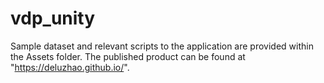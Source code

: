 # vdp_unity

Sample dataset and relevant scripts to the application are provided within the Assets folder. The published product can be found at "https://deluzhao.github.io/".
